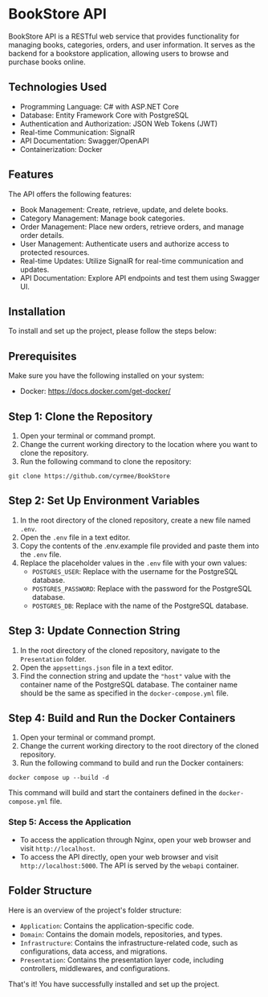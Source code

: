 # BookStore API

BookStore API is a RESTful web service that provides functionality for managing books, categories, orders, and user information. It serves as the backend for a bookstore application, allowing users to browse and purchase books online.

## Technologies Used

- Programming Language: C# with ASP.NET Core
- Database: Entity Framework Core with PostgreSQL
- Authentication and Authorization: JSON Web Tokens (JWT)
- Real-time Communication: SignalR
- API Documentation: Swagger/OpenAPI
- Containerization: Docker

## Features

The API offers the following features:

- Book Management: Create, retrieve, update, and delete books.
- Category Management: Manage book categories.
- Order Management: Place new orders, retrieve orders, and manage order details.
- User Management: Authenticate users and authorize access to protected resources.
- Real-time Updates: Utilize SignalR for real-time communication and updates.
- API Documentation: Explore API endpoints and test them using Swagger UI.

## Installation

To install and set up the project, please follow the steps below:

## Prerequisites
Make sure you have the following installed on your system:
- Docker: https://docs.docker.com/get-docker/

## Step 1: Clone the Repository
1. Open your terminal or command prompt.
2. Change the current working directory to the location where you want to clone the repository.
3. Run the following command to clone the repository:

```shell
git clone https://github.com/cyrmee/BookStore
```

## Step 2: Set Up Environment Variables
1. In the root directory of the cloned repository, create a new file named `.env`.
2. Open the `.env` file in a text editor.
3. Copy the contents of the .env.example file provided and paste them into the `.env` file.
4. Replace the placeholder values in the `.env` file with your own values:
   - `POSTGRES_USER`: Replace with the username for the PostgreSQL database.
   - `POSTGRES_PASSWORD`: Replace with the password for the PostgreSQL database.
   - `POSTGRES_DB`: Replace with the name of the PostgreSQL database.

## Step 3: Update Connection String
1. In the root directory of the cloned repository, navigate to the `Presentation` folder.
2. Open the `appsettings.json` file in a text editor.
3. Find the connection string and update the `"host"` value with the container name of the PostgreSQL database. The container name should be the same as specified in the `docker-compose.yml` file.

## Step 4: Build and Run the Docker Containers
1. Open your terminal or command prompt.
2. Change the current working directory to the root directory of the cloned repository.
3. Run the following command to build and run the Docker containers:

```shell
docker compose up --build -d
```

This command will build and start the containers defined in the `docker-compose.yml` file.

### Step 5: Access the Application
- To access the application through Nginx, open your web browser and visit `http://localhost`.
- To access the API directly, open your web browser and visit `http://localhost:5000`. The API is served by the `webapi` container.

## Folder Structure
Here is an overview of the project's folder structure:

- `Application`: Contains the application-specific code.
- `Domain`: Contains the domain models, repositories, and types.
- `Infrastructure`: Contains the infrastructure-related code, such as configurations, data access, and migrations.
- `Presentation`: Contains the presentation layer code, including controllers, middlewares, and configurations.

That's it! You have successfully installed and set up the project.
